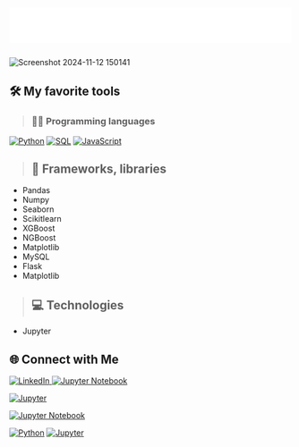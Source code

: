 # ![Name Animation](./name-animation.svg)

![Screenshot 2024-11-12 150141](https://github.com/user-attachments/assets/107bebde-1c5f-4254-ae20-55af94dac84f)

## 🛠️ My favorite tools
> ### 👨‍💻 Programming languages
[![Python](https://img.shields.io/badge/Python-3.9-blue?style=flat&logo=python&logoColor=white)](https://www.python.org)
[![SQL](https://img.shields.io/badge/SQL-Database-blue?style=flat&logo=postgresql&logoColor=white)](https://www.sql.org)
[![JavaScript](https://img.shields.io/badge/JavaScript-ES6-F7DF1E?style=flat&logo=javascript&logoColor=black)](https://www.javascript.com)

> ## 🧰 Frameworks, libraries
   - Pandas
   - Numpy
   - Seaborn
   - Scikitlearn
   - XGBoost
   - NGBoost
   - Matplotlib
   - MySQL
   - Flask
   - Matplotlib

> ## 💻 Technologies
   - Jupyter

## 🌐 Connect with Me

<a href="https://www.linkedin.com/in/michael-angelo-voudouris-082a20207/" target="_blank">
    <img src="https://img.icons8.com/ios-filled/50/0077b5/linkedin.png" alt="LinkedIn" width="30" height="30">
</a>

<a href="https://jupyter.org" target="_blank">
    <img src="https://img.icons8.com/ios-filled/50/000000/jupyter.png" alt="Jupyter Notebook" width="30" height="30">
</a>

[![Jupyter](https://img.shields.io/badge/Jupyter-Notebook-yellow?style=flat&logo=jupyter&logoColor=white)](https://jupyter.org)

<a href="https://jupyter.org" target="_blank">
    <img src="https://github.com/your-username/your-repository-name/blob/main/assets/jupyter-icon.png" alt="Jupyter Notebook" width="30" height="30">
</a>

[![Python](https://img.shields.io/badge/Python-3.9-306998?style=flat&logo=python&logoColor=white)](https://www.python.org)
[![Jupyter](https://img.shields.io/badge/Jupyter-Notebook-yellow?style=flat&logo=jupyter&logoColor=white)](https://jupyter.org)
